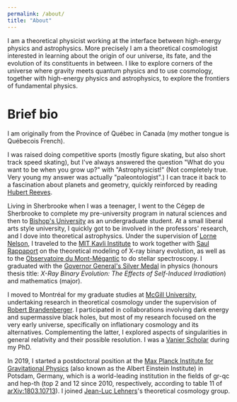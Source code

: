 ```yaml
---
permalink: /about/
title: "About"
---
```


I am a theoretical physicist working at the interface between high-energy physics and astrophysics. More precisely I am a theoretical cosmologist interested in learning about the origin of our universe, its fate, and the evolution of its constituents in between. I like to explore corners of the universe where gravity meets quantum physics and to use cosmology, together with high-energy physics and astrophysics, to explore the frontiers of fundamental physics.

Brief bio
===============

I am originally from the Province of Québec in Canada (my mother tongue is Québecois French).

I was raised doing competitive sports (mostly figure skating, but also short track speed skating), but I've always answered the question "What do you want to be when you grow up?" with "Astrophysicist!" (Not completely true. Very young my answer was actually "paleontologist".) I can trace it back to a fascination about planets and geometry, quickly reinforced by reading [Hubert Reeves](https://www.hubertreeves.info).

Living in Sherbrooke when I was a teenager, I went to the Cégep de Sherbrooke to complete my pre-university program in natural sciences and then to [Bishop's University](https://www.ubishops.ca) as an undergraduate student. At a small liberal arts style university, I quickly got to be involved in the professors' research, and I dove into theoretical astrophysics. Under the supervision of [Lorne Nelson](https://physics.ubishops.ca/lnelson/), I traveled to the [MIT Kavli Institute](https://space.mit.edu) to work together with [Saul Rappaport](https://physics.mit.edu/faculty/saul-rappaport/) on the theoretical modeling of X-ray binary evolution, as well as to the [Observatoire du Mont-Mégantic](http://omm.craq-astro.ca) to do stellar spectroscopy. I graduated with the [Governor General's Silver Medal](https://www.gg.ca/en/honours/governor-generals-awards/governor-generals-academic-medal) in physics (honours thesis title: *X-Ray Binary Evolution: The Effects of Self-Induced Irradiation*) and mathematics (major).

I moved to Montréal for my graduate studies at [McGill University](https://www.mcgill.ca), undertaking research in theoretical cosmology under the supervision of [Robert Brandenberger](https://www.physics.mcgill.ca/~rhb/). I participated in collaborations involving dark energy and supermassive black holes, but most of my research focused on the very early universe, specifically on inflationary cosmology and its alternatives. Complementing the latter, I explored aspects of singularities in general relativity and their possible resolution. I was a [Vanier Scholar](https://vanier.gc.ca/en/home-accueil.html) during my PhD.

In 2019, I started a postdoctoral position at the [Max Planck Institute for Gravitational Physics](https://www.aei.mpg.de) (also known as the Albert Einstein Institute) in Potsdam, Germany, which is a world-leading institution in the fields of gr-qc and hep-th (top 2 and 12 since 2010, respectively, according to table 11 of [arXiv:1803.10713](https://arxiv.org/abs/1803.10713)). I joined [Jean-Luc Lehners](https://www.aei.mpg.de/43381/homepage-of-jean-luc-lehners)'s theoretical cosmology group.
